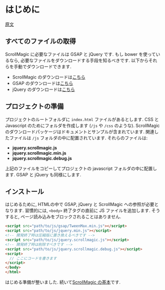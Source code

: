 # はじめに
[原文](https://github.com/janpaepke/ScrollMagic/wiki/Getting-Started-:-First-Steps)

## すべてのファイルの取得
ScrollMagic に必要なファイルは GSAP と jQuery です.
もし bower を使っているなら, 必要なファイルをダウンロードする手段を知るべきです.
以下からそれらを手動でダウンロードできます.

- ScrollMagic のダウンロードは[こちら](https://github.com/janpaepke/ScrollMagic/archive/master.zip)
- GSAP のダウンロードは[こちら](http://greensock.com/gsap)
- jQuery のダウンロードは[こちら](http://jquery.com/download)

## プロジェクトの準備
プロジェクトのルートフォルダに `index.html` ファイルがあるとします.
CSS と Javascript のためにフォルダを作成します (`/js` や `/css` のような).
ScrollMagic のダウンロードパッケージはドキュメントとサンプルが含まれています.
関連したファイルは `/js` フォルダの中に配置されています. それらのファイルは:

- __jquery.scrollmagic.js__
- __jquery.scrollmagic.min.js__
- __jquery.scrollmagic.debug.js__

上記のファイルをコピーしてプロジェクトの javascript フォルダの中に配置します. 
GSAP と jQuery も同様にします.

## インストール
はじめるために, HTMLの中で GSAP, jQuery と ScrollMagic への参照が必要となります.
習慣的には, `<body>` 終了タグの直前に JS ファイルを追加します.
そうすると, ページ読み込みをブロックされることはありません.

```html
<script src="path/to/js/gsap/TweenMax.min.js"></script>
<script src="path/to/js/jquery.min.js"></script>
<!-- 開発終了時は圧縮版に置き換えるべきです -->
<script src="path/to/js/jquery.scrollmagic.js"></script>
<!-- 開発終了時は削除すべきです -->
<script src="path/to/js/jquery.scrollmagic.debug.js"></script>
<script>
  // ここにコードを書きます
</script>
</body>
</html>
```

はじめる準備が整いました. 続いて[ScrollMagic の基本](./How-to-use-ScrollMagic.md)です.
